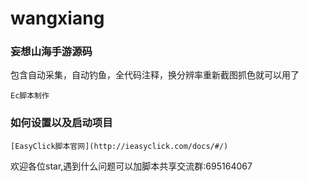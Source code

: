 # wangxiang

### 妄想山海手游源码
包含自动采集，自动钓鱼，全代码注释，换分辨率重新截图抓色就可以用了

```
Ec脚本制作 
```
###  如何设置以及启动项目

```
[EasyClick脚本官网](http://ieasyclick.com/docs/#/)
```
欢迎各位star,遇到什么问题可以加脚本共享交流群:695164067

